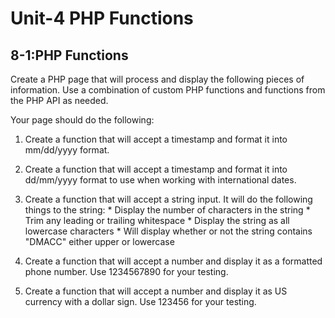# **Unit-4 PHP Functions**

## 8-1:PHP Functions

Create a PHP page that will process and display the following pieces of information.  Use a combination of custom PHP functions and functions from the PHP API as needed.

Your page should do the following:

  1. Create a function that will accept a timestamp and format it into mm/dd/yyyy format.

  2. Create a function that will accept a timestamp and format it into dd/mm/yyyy format to use when working with international dates.

  3. Create a function that will accept a string input.  It will do the following things to the string:
    * Display the number of characters in the string
    * Trim any leading or trailing whitespace
    * Display the string as all lowercase characters
    * Will display whether or not the string contains "DMACC" either upper or lowercase

  4. Create a function that will accept a number and display it as a formatted phone number. Use 1234567890 for your testing.

  5. Create a function that will accept a number and display it as US currency with a dollar sign.  Use 123456 for your testing.


